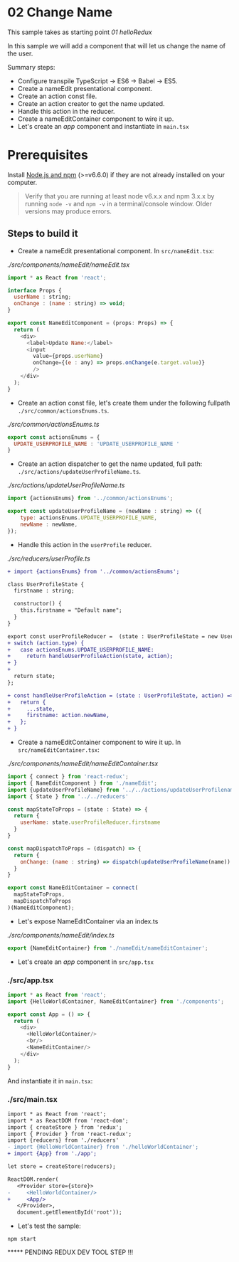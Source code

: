 # 02 Change Name

This sample takes as starting point _01 helloRedux_

In this sample we will add a component that will let us change the name of the
user.

Summary steps:

- Configure transpile TypeScript -> ES6 -> Babel -> ES5.
- Create a nameEdit presentational component.
- Create an action const file.
- Create an action creator to get the name updated.
- Handle this action in the reducer.
- Create a nameEditContainer component to wire it up.
- Let's create an _app_ component and instantiate in `main.tsx`

# Prerequisites

Install [Node.js and npm](https://nodejs.org/en/) (>=v6.6.0) if they are not already installed on your computer.

> Verify that you are running at least node v6.x.x and npm 3.x.x by running `node -v` and `npm -v` in a terminal/console window. Older versions may produce errors.

## Steps to build it

- Create a nameEdit presentational component. In `src/nameEdit.tsx`:

_./src/components/nameEdit/nameEdit.tsx_

```javascript
import * as React from 'react';

interface Props {
  userName : string;
  onChange : (name : string) => void;
}

export const NameEditComponent = (props: Props) => {
  return (
    <div>
      <label>Update Name:</label>
      <input
        value={props.userName}
        onChange={(e : any) => props.onChange(e.target.value)}
        />
    </div>
  );
}
```

- Create an action const file, let's create them under the following
fullpath `./src/common/actionsEnums.ts`.

_./src/common/actionsEnums.ts_
```javascript
export const actionsEnums = {
  UPDATE_USERPROFILE_NAME : 'UPDATE_USERPROFILE_NAME '
}
```

- Create an action dispatcher to get the name updated, full path:
`./src/actions/updateUserProfileName.ts`.

_./src/actions/updateUserProfileName.ts_

```javascript
import {actionsEnums} from '../common/actionsEnums';

export const updateUserProfileName = (newName : string) => ({  
    type: actionsEnums.UPDATE_USERPROFILE_NAME,
    newName : newName,  
});
```

- Handle this action in the `userProfile` reducer.

_./src/reducers/userProfile.ts_

```diff
+ import {actionsEnums} from '../common/actionsEnums';

class UserProfileState {
  firstname : string;

  constructor() {
    this.firstname = "Default name";
  }
}

export const userProfileReducer =  (state : UserProfileState = new UserProfileState(), action) => {
+ switch (action.type) {
+   case actionsEnums.UPDATE_USERPROFILE_NAME:
+     return handleUserProfileAction(state, action);
+ }
+
  return state;
};

+ const handleUserProfileAction = (state : UserProfileState, action) => {
+   return {
+     ...state,
+     firstname: action.newName,
+   };
+ }

```

- Create a nameEditContainer component to wire it up. In `src/nameEditContainer.tsx`:

_./src/components/nameEdit/nameEditContainer.tsx_

```javascript
import { connect } from 'react-redux';
import { NameEditComponent } from './nameEdit';
import {updateUserProfileName} from '../../actions/updateUserProfilename';
import { State } from '../../reducers'

const mapStateToProps = (state : State) => {
  return {
    userName: state.userProfileReducer.firstname
  }
}

const mapDispatchToProps = (dispatch) => {
  return {
    onChange: (name : string) => dispatch(updateUserProfileName(name))
  }
}

export const NameEditContainer = connect(
  mapStateToProps,
  mapDispatchToProps
)(NameEditComponent);
```

- Let's expose NameEditContainer via an index.ts

_./src/components/nameEdit/index.ts_

```javascript
export {NameEditContainer} from './nameEdit/nameEditContainer';
```


- Let's create an _app_ component in `src/app.tsx`

### ./src/app.tsx
```javascript
import * as React from 'react';
import {HelloWorldContainer, NameEditContainer} from './components';

export const App = () => {
  return (
    <div>
      <HelloWorldContainer/>
      <br/>
      <NameEditContainer/>
    </div>
  );
}
```
And instantiate it in `main.tsx`:

### ./src/main.tsx
```diff
import * as React from 'react';
import * as ReactDOM from 'react-dom';
import { createStore } from 'redux';
import { Provider } from 'react-redux';
import {reducers} from './reducers'
- import {HelloWorldContainer} from './helloWorldContainer';
+ import {App} from './app';

let store = createStore(reducers);

ReactDOM.render(
   <Provider store={store}>
-     <HelloWorldContainer/>
+     <App/>
   </Provider>,
   document.getElementById('root'));

```

- Let's test the sample:

```
npm start
```

***** PENDING REDUX DEV TOOL STEP !!!
